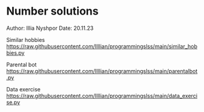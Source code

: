 # Number solutions

Author: Illia Nyshpor
Date: 20.11.23

Similar hobbies
https://raw.githubusercontent.com/Illlian/programmingslss/main/similar_hobbies.py

Parental bot
https://raw.githubusercontent.com/Illlian/programmingslss/main/parentalbot.py

Data exercise
https://raw.githubusercontent.com/Illlian/programmingslss/main/data_exercise.py

